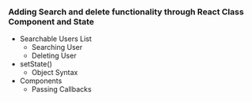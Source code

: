 ### Adding Search and delete functionality through React Class Component and State

- Searchable Users List
  - Searching User
  - Deleting User
- setState() 
  - Object Syntax
- Components
  - Passing Callbacks
